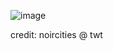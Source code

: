 ![image](https://github.com/user-attachments/assets/01bf6b9b-8ed6-41bb-815e-5dbb9caf0461)


credit: noircities @ twt
